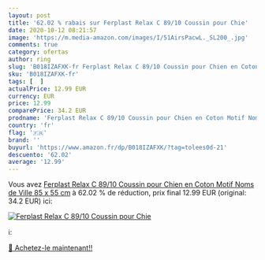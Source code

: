 ```yaml
---
layout: post
title: '62.02 % rabais sur Ferplast Relax C 89/10 Coussin pour Chie'
date: 2020-10-12 08:21:57
image: 'https://m.media-amazon.com/images/I/51AirsPacwL._SL200_.jpg'
comments: true
category: ofertas
author: ring
slug: 'B018IZAFXK-fr Ferplast Relax C 89/10 Coussin pour Chien en Coton Motif...'
sku: 'B018IZAFXK-fr'
tags: [  ]
actualPrice: 12.99 EUR
currency: EUR
price: 12.99
comparePrice: 34.2 EUR
prodname: 'Ferplast Relax C 89/10 Coussin pour Chien en Coton Motif Noms de Ville 85 x 55 cm'
country: 'fr'
flag: '🇫🇷'
brand: ''
buyurl: 'https://www.amazon.fr/dp/B018IZAFXK/?tag=tolees0d-21'
descuento: '62.02'
average: '12.99'
---
```


Vous avez [Ferplast Relax C 89/10 Coussin pour Chien en Coton Motif Noms de Ville 85 x 55 cm](https://www.amazon.fr/dp/B018IZAFXK/?tag=tolees0d-21)  à  62.02 % de réduction, prix final  12.99 EUR (original: 34.2 EUR) ici:

[![Ferplast Relax C 89/10 Coussin pour Chie](https://m.media-amazon.com/images/I/51AirsPacwL._SL200_.jpg)](https://www.amazon.fr/dp/B018IZAFXK/?tag=tolees0d-21)

ℹ️:


[🛒 Achetez-le maintenant!!](https://www.amazon.fr/dp/B018IZAFXK/?tag=tolees0d-21)
